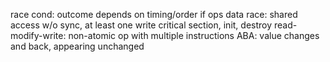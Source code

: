---
---
race cond: outcome depends on timing/order if ops
data race: shared access w/o sync, at least one write
critical section, init, destroy
read-modify-write: non-atomic op with multiple instructions
ABA: value changes and back, appearing unchanged
